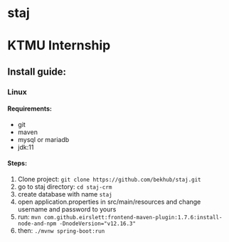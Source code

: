 # staj
<h1>KTMU Internship</h1>
<h2>Install guide:</h2>
<h3>Linux</h3>
<h4>Requirements:</h4>
<ul>
    <li>git</li>
    <li>maven</li>
    <li>mysql or mariadb</li>
    <li>jdk:11</li>
</ul>
<h4>Steps:</h4>
<ol>
    <li>Clone project: <code>git clone https://github.com/bekhub/staj.git</code></li>
    <li>go to staj directory: <code>cd staj-crm</code></li>
    <li>create database with name <code>staj</code></li>
    <li>open application.properties in src/main/resources and change username and password to yours</li>
    <li>run: <code>mvn com.github.eirslett:frontend-maven-plugin:1.7.6:install-node-and-npm -DnodeVersion="v12.16.3"</code></li>
    <li>then: <code>./mvnw spring-boot:run</code></li>
</ol>

